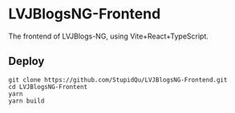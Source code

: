 # LVJBlogsNG-Frontend

The frontend of LVJBlogs-NG, using Vite+React+TypeScript.

## Deploy

```
git clone https://github.com/StupidQu/LVJBlogsNG-Frontend.git
cd LVJBlogsNG-Frontent
yarn
yarn build
```
